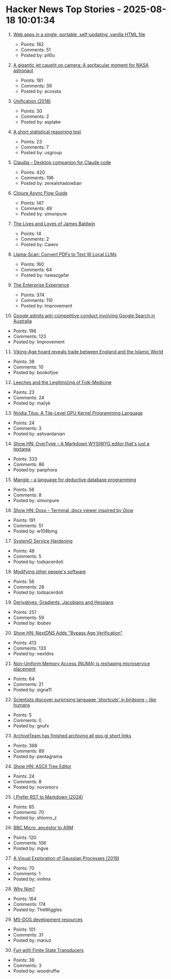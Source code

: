 # Hacker News Top Stories - 2025-08-18 10:01:34

1. [Web apps in a single, portable, self-updating, vanilla HTML file](https://hyperclay.com/)
   - Points: 182
   - Comments: 51
   - Posted by: pil0u

2. [A gigantic jet caught on camera: A spritacular moment for NASA astronaut](https://science.nasa.gov/science-research/heliophysics/a-gigantic-jet-caught-on-camera-a-spritacular-moment-for-nasa-astronaut-nicole-ayers/)
   - Points: 181
   - Comments: 39
   - Posted by: acossta

3. [Unification (2018)](https://eli.thegreenplace.net/2018/unification/)
   - Points: 30
   - Comments: 2
   - Posted by: asplake

4. [A short statistical reasoning test](https://emiruz.com/post/2025-08-17-statistical-reasoning/)
   - Points: 23
   - Comments: 7
   - Posted by: usgroup

5. [Claudia – Desktop companion for Claude code](https://claudiacode.com/)
   - Points: 420
   - Comments: 196
   - Posted by: zerealshadowban

6. [Clojure Async Flow Guide](https://clojure.github.io/core.async/flow-guide.html)
   - Points: 147
   - Comments: 49
   - Posted by: simonpure

7. [The Lives and Loves of James Baldwin](https://www.newyorker.com/magazine/2025/08/18/baldwin-a-love-story-nicholas-boggs-book-review)
   - Points: 14
   - Comments: 2
   - Posted by: Caiero

8. [Llama-Scan: Convert PDFs to Text W Local LLMs](https://github.com/ngafar/llama-scan)
   - Points: 160
   - Comments: 64
   - Posted by: nawazgafar

9. [The Enterprise Experience](https://churchofturing.github.io/the-enterprise-experience.html)
   - Points: 374
   - Comments: 110
   - Posted by: Improvement

10. [Google admits anti-competitive conduct involving Google Search in Australia](https://www.accc.gov.au/media-release/google-admits-anti-competitive-conduct-involving-google-search-in-australia)
   - Points: 196
   - Comments: 123
   - Posted by: Improvement

11. [Viking-Age hoard reveals trade between England and the Islamic World](https://www.heritagedaily.com/2025/08/viking-age-hoard-reveals-trade-between-england-and-the-islamic-world/155786)
   - Points: 38
   - Comments: 10
   - Posted by: bookofjoe

12. [Leeches and the Legitimizing of Folk-Medicine](https://press.asimov.com/articles/leeches-and-the-legitimizing-of-folk-medicine)
   - Points: 23
   - Comments: 24
   - Posted by: mailyk

13. [Nvidia Tilus: A Tile-Level GPU Kernel Programming Language](https://github.com/NVIDIA/tilus)
   - Points: 24
   - Comments: 3
   - Posted by: ashvardanian

14. [Show HN: OverType – A Markdown WYSIWYG editor that's just a textarea](undefined)
   - Points: 333
   - Comments: 86
   - Posted by: panphora

15. [Mangle – a language for deductive database programming](https://github.com/google/mangle)
   - Points: 56
   - Comments: 8
   - Posted by: simonpure

16. [Show HN: Doxx – Terminal .docx viewer inspired by Glow](https://github.com/bgreenwell/doxx)
   - Points: 191
   - Comments: 51
   - Posted by: w108bmg

17. [SystemD Service Hardening](https://roguesecurity.dev/blog/systemd-hardening)
   - Points: 48
   - Comments: 5
   - Posted by: todsacerdoti

18. [Modifying other people's software](https://natkr.com/2025-08-14-modifying-other-peoples-software/)
   - Points: 56
   - Comments: 28
   - Posted by: todsacerdoti

19. [Derivatives, Gradients, Jacobians and Hessians](https://blog.demofox.org/2025/08/16/derivatives-gradients-jacobians-and-hessians-oh-my/)
   - Points: 251
   - Comments: 59
   - Posted by: ibobev

20. [Show HN: NextDNS Adds "Bypass Age Verification"](undefined)
   - Points: 413
   - Comments: 133
   - Posted by: nextdns

21. [Non-Uniform Memory Access (NUMA) is reshaping microservice placement](https://codemia.io/blog/path/NUMA-Is-the-New-Network-How-Per-Socket-Memory-Models-Are-Reshaping-Microservice-Placement)
   - Points: 64
   - Comments: 21
   - Posted by: signa11

22. [Scientists discover surprising language 'shortcuts' in birdsong – like humans](https://www.manchester.ac.uk/about/news/scientists-discover-surprising-language-shortcuts-in-birdsong--just-like-humans/)
   - Points: 5
   - Comments: 0
   - Posted by: gnufx

23. [ArchiveTeam has finished archiving all goo.gl short links](https://tracker.archiveteam.org/goo-gl/)
   - Points: 368
   - Comments: 89
   - Posted by: pentagrama

24. [Show HN: ASCII Tree Editor](https://asciitree.reorx.com/)
   - Points: 24
   - Comments: 8
   - Posted by: novoreorx

25. [I Prefer RST to Markdown (2024)](https://buttondown.com/hillelwayne/archive/why-i-prefer-rst-to-markdown/)
   - Points: 85
   - Comments: 70
   - Posted by: shlomo_z

26. [BBC Micro, ancestor to ARM](https://retrogamecoders.com/bbc-micro-the-ancestor-to-a-device-you-are-guaranteed-to-own/)
   - Points: 120
   - Comments: 106
   - Posted by: ingve

27. [A Visual Exploration of Gaussian Processes (2019)](https://distill.pub/2019/visual-exploration-gaussian-processes/)
   - Points: 70
   - Comments: 1
   - Posted by: vinhnx

28. [Why Nim?](https://undefined.pyfy.ch/why-nim)
   - Points: 164
   - Comments: 174
   - Posted by: TheWiggles

29. [MS-DOS development resources](https://github.com/SuperIlu/DOSDevelResources/blob/main/README.md)
   - Points: 101
   - Comments: 31
   - Posted by: mariuz

30. [Fun with Finite State Transducers](https://blog.yossarian.net/2025/08/14/Fun-with-finite-state-transducers)
   - Points: 36
   - Comments: 3
   - Posted by: woodruffw


